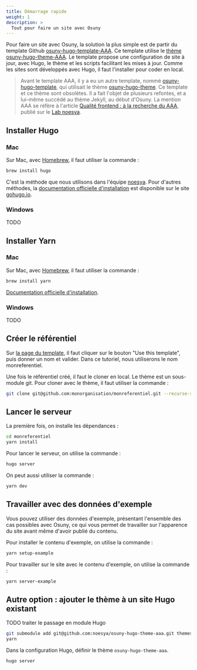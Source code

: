 ```yaml
---
title: Démarrage rapide
weight: 1
description: >
  Tout pour faire un site avec Osuny
---
```


Pour faire un site avec Osuny, la solution la plus simple est de partir du template Github [osuny-hugo-template-AAA](https://github.com/noesya/osuny-hugo-template-AAA). 
Ce template utilise le [thème osuny-hugo-theme-AAA](https://github.com/noesya/osuny-hugo-theme-AAA). 
Le template propose une configuration de site à jour, avec Hugo, le thème et les scripts facilitant les mises à jour. 
Comme les sites sont développés avec Hugo, il faut l'installer pour coder en local.

> Avant le template AAA, il y a eu un autre template, nommé [osuny-hugo-template](https://github.com/noesya/osuny-hugo-template), qui utilisait le thème [osuny-hugo-theme](https://github.com/noesya/osuny-hugo-theme). Ce template et ce thème sont obsolètes. Il a fait l'objet de plusieurs refontes, et a lui-même succédé au thème Jekyll, au début d'Osuny. La mention AAA se réfère à l'article [Qualité frontend : à la recherche du AAA](https://lab.noesya.coop/2022/qualite-front), publié sur le [Lab noesya](https://lab.noesya.coop).

## Installer Hugo 


### Mac

Sur Mac, avec [Homebrew](https://brew.sh), il faut utiliser la commande :
```bash
brew install hugo
```
C'est la méthode que nous utilisons dans l'équipe [noesya](https://www.noesya.coop). 
Pour d'autres méthodes, la [documentation officielle d'installation](https://gohugo.io/getting-started/installing/) est disponible sur le site [gohugo.io](https://gohugo.io).

### Windows

TODO
## Installer Yarn

### Mac

Sur Mac, avec [Homebrew](https://brew.sh), il faut utiliser la commande :
```bash
brew install yarn
```

[Documentation officielle d'installation](https://yarnpkg.com/getting-started/install).

### Windows

TODO 

## Créer le référentiel

Sur [la page du template](https://github.com/noesya/osuny-hugo-template-AAA), il faut cliquer sur le bouton "Use this template", puis donner un nom et valider.
Dans ce tutoriel, nous utiliserons le nom monreferentiel.

Une fois le référentiel créé, il faut le cloner en local.
Le thème est un sous-module git. 
Pour cloner avec le thème, il faut utiliser la commande :
```bash
git clone git@github.com:monorganisation/monreferentiel.git --recurse-submodules
```

## Lancer le serveur

La première fois, on installe les dépendances :
```bash
cd monreferentiel
yarn install
```

Pour lancer le serveur, on utilise la commande :
```bash
hugo server
```

On peut aussi utiliser la commande :
```bash
yarn dev
```

## Travailler avec des données d'exemple

Vous pouvez utiliser des données d'exemple, présentant l'ensemble des cas possibles avec Osuny, ce qui vous permet de travailler sur l'apparence du site avant même d'avoir publié du contenu.

Pour installer le contenu d'exemple, on utilise la commande :
```bash
yarn setup-example
```
Pour travailler sur le site avec le contenu d'exemple, on utilise la commande :
```bash
yarn server-example
```

## Autre option : ajouter le thème à un site Hugo existant

TODO traiter le passage en module Hugo

```bash
git submodule add git@github.com:noesya/osuny-hugo-theme-aaa.git themes/osuny-hugo-theme-aaa
yarn
```

Dans la configuration Hugo, définir le thème `osuny-hugo-theme-aaa`.

```bash
hugo server
```
